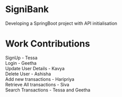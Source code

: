 # SigniBank
Developing a SpringBoot project with API initialisation 



#  Work Contributions
SignUp - Tessa <br>
Login - Geetha <br>
Update User Details - Kavya <br>
Delete User - Ashisha <br>
Add new transactions - Haripriya <br>
Retrieve All transactions - Siva <br>
Search Transactions - Tessa and Geetha <br>
